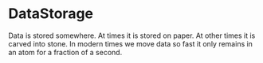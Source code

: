 # DataStorage
Data is stored somewhere.  At times it is stored on paper.  At other times it is carved into stone.  In modern times we move data so fast it only remains in an atom for a fraction of a second.